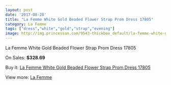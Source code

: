 ```yaml
---
layout: post
date: '2017-08-28'
title: "La Femme White Gold Beaded Flower Strap Prom Dress 17805"
category: La Femme
tags: ["dress","white","gold","strap","evening"]
image: http://img.princessan.com/9543-thickbox_default/la-femme-white-gold-beaded-flower-strap-prom-dress-17805.jpg
---
```

La Femme White Gold Beaded Flower Strap Prom Dress 17805

On Sales: **$328.69**
<a href="https://www.princessan.com/en/la-femme/4166-la-femme-white-gold-beaded-flower-strap-prom-dress-17805.html"><amp-img layout="responsive" width="600" height="600" src="//img.princessan.com/9543-thickbox_default/la-femme-white-gold-beaded-flower-strap-prom-dress-17805.jpg" alt="La Femme White Gold Beaded Flower Strap Prom Dress 17805 0" /></a>
<a href="https://www.princessan.com/en/la-femme/4166-la-femme-white-gold-beaded-flower-strap-prom-dress-17805.html"><amp-img layout="responsive" width="600" height="600" src="//img.princessan.com/9544-thickbox_default/la-femme-white-gold-beaded-flower-strap-prom-dress-17805.jpg" alt="La Femme White Gold Beaded Flower Strap Prom Dress 17805 1" /></a>

Buy it: [La Femme White Gold Beaded Flower Strap Prom Dress 17805](https://www.princessan.com/en/la-femme/4166-la-femme-white-gold-beaded-flower-strap-prom-dress-17805.html "La Femme White Gold Beaded Flower Strap Prom Dress 17805")

View more: [La Femme](https://www.princessan.com/en/28-la-femme "La Femme")